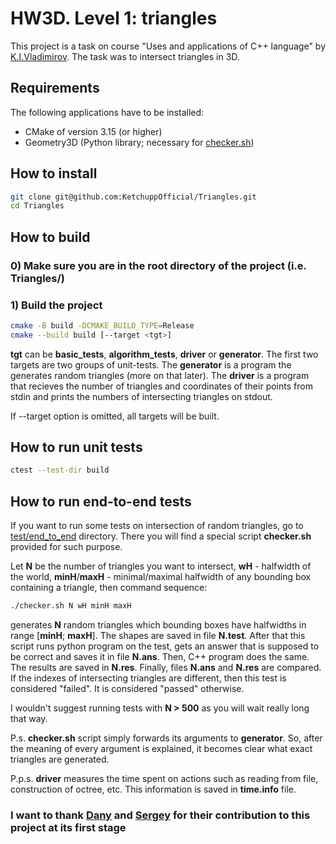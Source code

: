 # HW3D. Level 1: triangles

This project is a task on course "Uses and applications of C++ language" by [K.I.Vladimirov](https://github.com/tilir). The task was to intersect triangles in 3D.

## Requirements

The following applications have to be installed:
- CMake of version 3.15 (or higher)
- Geometry3D (Python library; necessary for [checker.sh](/test/end_to_end/checker.sh))

## How to install
```bash
git clone git@github.com:KetchuppOfficial/Triangles.git
cd Triangles
```

## How to build

### 0) Make sure you are in the root directory of the project (i.e. Triangles/)

### 1) Build the project
```bash
cmake -B build -DCMAKE_BUILD_TYPE=Release
cmake --build build [--target <tgt>]
```
**tgt** can be **basic_tests**, **algorithm_tests**, **driver** or **generator**. The first two targets
are two groups of unit-tests. The **generator** is a program the generates random triangles (more on that
later). The **driver** is a program that recieves the number of triangles and coordinates of their points
from stdin and prints the numbers of intersecting triangles on stdout.

If --target option is omitted, all targets will be built.

## How to run unit tests
```bash
ctest --test-dir build
```

## How to run end-to-end tests

If you want to run some tests on intersection of random triangles, go to [test/end_to_end](/test/end_to_end/) 
directory. There you will find a special script **checker.sh** provided for such purpose.

Let **N** be the number of triangles you want to intersect, **wH** - halfwidth of the world, **minH**/**maxH** - minimal/maximal halfwidth of any bounding box containing a triangle, then command sequence:
```bash
./checker.sh N wH minH maxH
```
generates **N** random triangles which bounding boxes have halfwidths in range [**minH**; **maxH**]. The shapes are saved in file **N.test**. After that this script
runs python program on the test, gets an answer that is supposed to be correct and saves it in file **N.ans**. Then, C++ program does the same. The results are saved in **N.res**. Finally, files **N.ans** and **N.res** are compared. If the indexes of intersecting triangles are
different, then this test is considered "failed". It is considered "passed" otherwise.

I wouldn't suggest running tests with **N > 500** as you will wait really long that way.

P.s. **checker.sh** script simply forwards its arguments to **generator**. So, after the meaning of every argument is explained, it becomes clear what exact triangles are generated.

P.p.s. **driver** measures the time spent on actions such as reading from file, construction of octree, etc. This information is saved in **time.info** file.

### I want to thank [Dany](https://github.com/BileyHarryCopter) and [Sergey](https://github.com/LegendaryHog) for their contribution to this project at its first stage
